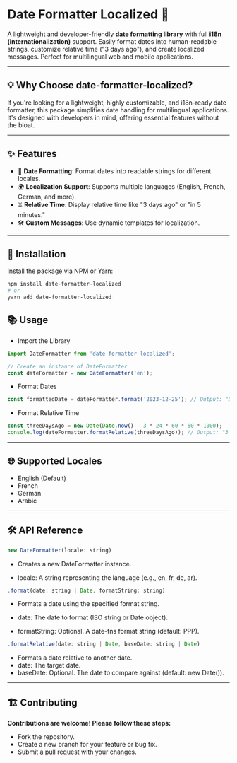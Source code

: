 # Date Formatter Localized 📅

A lightweight and developer-friendly **date formatting library** with full **i18n (internationalization)** support. Easily format dates into human-readable strings, customize relative time ("3 days ago"), and create localized messages. Perfect for multilingual web and mobile applications.

---

## 💡 Why Choose date-formatter-localized?
If you're looking for a lightweight, highly customizable, and i18n-ready date formatter, this package simplifies date handling for multilingual applications. It's designed with developers in mind, offering essential features without the bloat.

---

## ✨ Features
- 📆 **Date Formatting**: Format dates into readable strings for different locales.
- 🌍 **Localization Support**: Supports multiple languages (English, French, German, and more).
- ⏳ **Relative Time**: Display relative time like "3 days ago" or "in 5 minutes."
- 🛠️ **Custom Messages**: Use dynamic templates for localization.

---

## 🚀 Installation

Install the package via NPM or Yarn:

```bash
npm install date-formatter-localized
# or
yarn add date-formatter-localized
```

## 📚 Usage
  - Import the Library
```js
import DateFormatter from 'date-formatter-localized';

// Create an instance of DateFormatter
const dateFormatter = new DateFormatter('en');
```

  - Format Dates
```js
const formattedDate = dateFormatter.format('2023-12-25'); // Output: "December 25, 2023"
```
  - Format Relative Time
```js
const threeDaysAgo = new Date(Date.now() - 3 * 24 * 60 * 60 * 1000);
console.log(dateFormatter.formatRelative(threeDaysAgo)); // Output: "3 days ago"
```
---

## 🌐 Supported Locales
  - English (Default)
  - French
  - German
  - Arabic

---

## 🛠️ API Reference
```js
new DateFormatter(locale: string)
```
- Creates a new DateFormatter instance.

- locale: A string representing the language (e.g., en, fr, de, ar).

```js
.format(date: string | Date, formatString: string)
```
- Formats a date using the specified format string.

- date: The date to format (ISO string or Date object).
- formatString: Optional. A date-fns format string (default: PPP).
```js
.formatRelative(date: string | Date, baseDate: string | Date)
```
- Formats a date relative to another date.
- date: The target date.
- baseDate: Optional. The date to compare against (default: new Date()).

---

## 🏗️ Contributing
**Contributions are welcome! Please follow these steps:**

  - Fork the repository.
  - Create a new branch for your feature or bug fix.
  - Submit a pull request with your changes.

